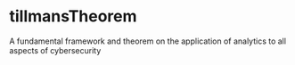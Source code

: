# tillmansTheorem
A fundamental framework and theorem on the application of analytics to all aspects of cybersecurity
